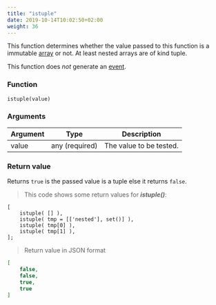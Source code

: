 ```yaml
---
title: "istuple"
date: 2019-10-14T10:02:50+02:00
weight: 36
---
```


This function determines whether the value passed to this function
is a immutable [array](../../data-types/array-type) or not. At least nested arrays are of kind tuple.

This function does *not* generate an [event](../../events).

### Function
`istuple(value)`

### Arguments
Argument | Type | Description
-------- | ---- | -----------
value | any (required) | The value to be tested.

### Return value
Returns `true` is the passed value is a tuple else it returns `false`.

> This code shows some return values for ***istuple()***:

```
[
    istuple( [] ),
    istuple( tmp = [['nested'], set()] ),
    istuple( tmp[0] ),
    istuple( tmp[1] ),
];
```

> Return value in JSON format

```json
[
    false,
    false,
    true,
    true
]
```
